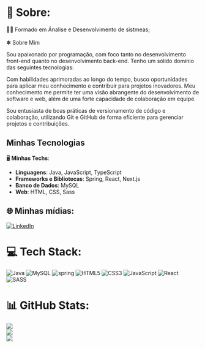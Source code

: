 # 💫 Sobre:
👨‍🎓 Formado em Ánalise e Desenvolvimento de sistmeas;<br><br> ✽ Sobre Mim

Sou apaixonado por programação, com foco tanto no desenvolvimento front-end quanto no desenvolvimento back-end. Tenho um sólido domínio das seguintes tecnologias:

Com habilidades aprimoradas ao longo do tempo, busco oportunidades para aplicar meu conhecimento e contribuir para projetos inovadores. Meu conhecimento me permite ter uma visão abrangente do desenvolvimento de software e web, além de uma forte capacidade de colaboração em equipe.

Sou entusiasta de boas práticas de versionamento de código e colaboração, utilizando Git e GitHub de forma eficiente para gerenciar projetos e contribuições.

## Minhas Tecnologias

🖥 **Minhas Techs**:
- **Linguagens**: Java, JavaScript, TypeScript
- **Frameworks e Bibliotecas**: Spring, React, Next.js
- **Banco de Dados**: MySQL
- **Web**: HTML, CSS, Sass


## 🌐 Minhas mídias:
[![LinkedIn](https://img.shields.io/badge/LinkedIn-%230077B5.svg?logo=linkedin&logoColor=white)](https://linkedin.com/in/https://www.linkedin.com/in/igor-vinicius-574657232/) 

# 💻 Tech Stack:
![Java](https://img.shields.io/badge/Java-ED8B00?style=for-the-badge&logo=openjdk&logoColor=white) ![MySQL](https://img.shields.io/badge/MySQL-00000F?style=for-the-badge&logo=mysql&logoColor=white) ![spring](https://img.shields.io/badge/Spring-6DB33F?style=for-the-badge&logo=spring&logoColor=white) ![HTML5](https://img.shields.io/badge/html5-%23E34F26.svg?style=for-the-badge&logo=html5&logoColor=white) ![CSS3](https://img.shields.io/badge/css3-%231572B6.svg?style=for-the-badge&logo=css3&logoColor=white) ![JavaScript](https://img.shields.io/badge/javascript-%23323330.svg?style=for-the-badge&logo=javascript&logoColor=%23F7DF1E) ![React](https://img.shields.io/badge/react-%2320232a.svg?style=for-the-badge&logo=react&logoColor=%2361DAFB) ![SASS](https://img.shields.io/badge/sass-%2320232a.svg?style=for-the-badge&logo=sass&logoColor=%ff69b4)
# 📊 GitHub Stats:
![](https://github-readme-stats.vercel.app/api?username=igorVtermions&theme=nightowl&hide_border=true&include_all_commits=false&count_private=false)<br/>
![](https://github-readme-streak-stats.herokuapp.com/?user=igorVtermions&theme=nightowl&hide_border=true)<br/>
![](https://github-readme-stats.vercel.app/api/top-langs/?username=igorVtermions&theme=nightowl&hide_border=true&include_all_commits=false&count_private=false&layout=compact)

<!-- Proudly created with GPRM ( https://gprm.itsvg.in ) -->
